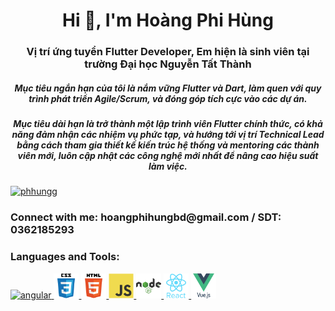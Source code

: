 <h1 align="center">Hi 👋, I'm Hoàng Phi Hùng</h1>
<h3 align="center">Vị trí ứng tuyển Flutter Developer, Em hiện là sinh viên tại trường Đại học Nguyễn Tất Thành </h3>
<h5 align="center">Mục tiêu ngắn hạn của tôi là nắm vững Flutter và Dart, làm quen với quy trình phát triển Agile/Scrum, và đóng góp tích cực vào các dự án.</h5>
<h5 align="center">Mục tiêu dài hạn là trở thành một lập trình viên Flutter chính thức, có khả năng đảm nhận các nhiệm vụ phức tạp, và hướng tới vị trí Technical Lead bằng cách tham gia thiết kế kiến trúc hệ thống và mentoring các thành viên mới, luôn cập nhật các công nghệ mới nhất để nâng cao hiệu suất làm việc.</h5>
<p align="left"> <a href="https://github.com/ryo-ma/github-profile-trophy"><img src="https://github-profile-trophy.vercel.app/?username=phhungg" alt="phhungg" /></a> </p>
<h3 align="left">Connect with me: hoangphihungbd@gmail.com / SDT: 0362185293</h3>
<p align="left">
</p>
<h3 align="left">Languages and Tools:</h3>
<p align="left"> <a href="https://angular.io" target="_blank" rel="noreferrer"> <img src="https://angular.io/assets/images/logos/angular/angular.svg" alt="angular" width="40" height="40"/> </a> <a href="https://www.w3schools.com/css/" target="_blank" rel="noreferrer"> <img src="https://raw.githubusercontent.com/devicons/devicon/master/icons/css3/css3-original-wordmark.svg" alt="css3" width="40" height="40"/> </a> <a href="https://www.w3.org/html/" target="_blank" rel="noreferrer"> <img src="https://raw.githubusercontent.com/devicons/devicon/master/icons/html5/html5-original-wordmark.svg" alt="html5" width="40" height="40"/> </a> <a href="https://developer.mozilla.org/en-US/docs/Web/JavaScript" target="_blank" rel="noreferrer"> <img src="https://raw.githubusercontent.com/devicons/devicon/master/icons/javascript/javascript-original.svg" alt="javascript" width="40" height="40"/> </a> <a href="https://nodejs.org" target="_blank" rel="noreferrer"> <img src="https://raw.githubusercontent.com/devicons/devicon/master/icons/nodejs/nodejs-original-wordmark.svg" alt="nodejs" width="40" height="40"/> </a> <a href="https://reactjs.org/" target="_blank" rel="noreferrer"> <img src="https://raw.githubusercontent.com/devicons/devicon/master/icons/react/react-original-wordmark.svg" alt="react" width="40" height="40"/> </a> <a href="https://vuejs.org/" target="_blank" rel="noreferrer"> <img src="https://raw.githubusercontent.com/devicons/devicon/master/icons/vuejs/vuejs-original-wordmark.svg" alt="vuejs" width="40" height="40"/> </a> </p>
